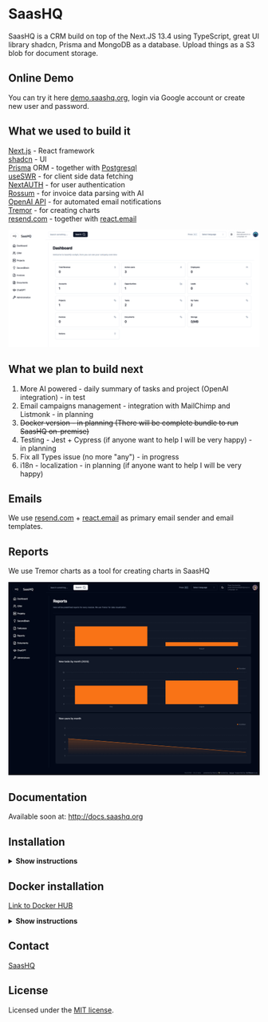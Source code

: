 # SaasHQ

SaasHQ is a CRM build on top of the Next.JS 13.4 using TypeScript, great UI library shadcn, Prisma and MongoDB as a database. Upload things as a S3 blob for document storage.

## Online Demo

You can try it here [demo.saashq.org](https://demo.saashq.org), login via Google account or create new user and password.

## What we used to build it

[Next.js](https://nextjs.org/) - React framework </br> [shadcn](https://ui.shadcn.com/) - UI </br> [Prisma](https://prisma.io/) ORM - together with [Postgresql](https://www.postgresql.org/) </br> [useSWR](https://swr.vercel.app/) - for client side data fetching </br> [NextAUTH](https://next-auth.js.org/) - for user authentication </br> [Rossum](https://rossum.ai/) - for invoice data parsing with AI </br> [OpenAI API](https://openai.com/blog/openai-api) - for automated email notifications </br> [Tremor](https://www.tremor.so/) - for creating charts </br> [resend.com](https://resend.com) - together with [react.email](https://react.email) </br>

![hero](/public/og.png)

## What we plan to build next

1. More AI powered - daily summary of tasks and project (OpenAI integration) - in test
2. Email campaigns management - integration with MailChimp and Listmonk - in planning
3. ~~Docker version - in planning (There will be complete bundle to run SaasHQ on-premise)~~
4. Testing - Jest + Cypress (if anyone want to help I will be very happy) - in planning
5. Fix all Types issue (no more "any") - in progress
6. i18n - localization - in planning (if anyone want to help I will be very happy)

## Emails

We use [resend.com](https://resend.com) + [react.email](https://react.email) as primary email sender and email templates.

## Reports

We use Tremor charts as a tool for creating charts in SaasHQ

![hero](/public/reports.png)

## Documentation

Available soon at: http://docs.saashq.org

## Installation

<details><summary><b>Show instructions</b></summary>

1. Clone the repository:

   ```sh
   git clone https://github.com/saashqdev/saashq.git
   cd saashq
   ```

1. Install the preset:

   ```sh
   npm install
   ```

1. Copy the environment variables to .env

   ```sh
   cp .env.example .env
   ```
   ```sh
   cp .env.local.example .env.local
   ```

   **.env**

   > > - You will need Postgres URI string for Prisma ORM

   **.env.local**

   > > - NextAUTH - for auth
   > > - uploadthing - for storing files
   > > - rossum - for invoice data exporting
   > > - openAI - for automatic Project management assistant
   > > - SMPT and IMAP for emails

1. Init Prisma

   ```sh
    npx prisma generate
    npx prisma db push
    npx prisma seed
   ```

1. Run app on local

   ```sh
   npm run dev
   ```

1. Import initial data from initial-data folder

   ```sh
   npx prisma db seed
   ```
   
1. http://localhost:3000

</details>

## Docker installation

[Link to Docker HUB](https://hub.docker.com/repository/docker/saashqdev/saashq/general)

<details><summary><b>Show instructions</b></summary>

1. Postgres URI string for Prisma ORM:

2. Install the preset:

   ```create
   .env (for Prisma URI string) and .env.local (all others ENVs) file inside docker folder
   ```

3. run docker-compose

   ```sh
   docker-compose up -d
   ```

4. Init Prisma

   ```sh
    docker-compose exec saashq npx prisma generate
    docker-compose exec saashq npx prisma db push
   ```

5. Import initial data from initial-data folder

   ```sh
   npx prisma db seed
   ```

6. http://localhost:3000
</details>

## Contact

[SaasHQ](https://saashqdev@gmail.com)

## License

Licensed under the [MIT license](https://github.com/saashqdev/saashq/blob/main/LICENSE.md).
